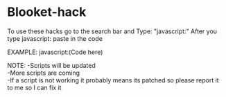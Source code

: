 # Blooket-hack

To use these hacks go to the search bar and Type: "javascript:"
After you type javascript: paste in the code

EXAMPLE: 
javascript:(Code here)

NOTE:
-Scripts will be updated                                                                                                                                                  
-More scripts are coming                                                                                                                                                  
-If a script is not working it probably means its patched so please report it to me so I can fix it                                                                                                                                                  
